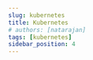```yaml
---
slug: kubernetes
title: Kubernetes
# authors: [natarajan]
tags: [kubernetes]
sidebar_position: 4
---
```

